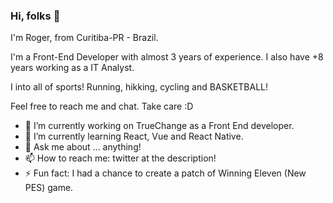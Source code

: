 ### Hi, folks 👋

 I'm Roger, from Curitiba-PR - Brazil.
 
I'm a Front-End Developer with almost 3 years of experience. I also have +8 years working as a IT Analyst.

I into all of sports! Running, hikking, cycling and BASKETBALL! 

Feel free to reach me and chat. Take care :D

- 🔭 I’m currently working on TrueChange as a Front End developer.
- 🌱 I’m currently learning React, Vue and React Native.
- 💬 Ask me about ... anything! 
- 📫 How to reach me: twitter at the description!
- ⚡ Fun fact: I had a chance to create a patch of Winning Eleven (New PES) game.

<!--
**rfaco/rfaco** is a ✨ _special_ ✨ repository because its `README.md` (this file) appears on your GitHub profile.

-->
